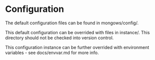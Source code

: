 Configuration
=============
The default configuration files can be found in mongows/config/.

This default configuration can be overrided with files in instance/. This
directory should not be checked into version control.

This configuration instance can be further overrided with environment
variables - see docs/envvar.md for more info.
